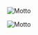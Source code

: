 
![Motto](https://readme-typing-svg.herokuapp.com/?lines=念念不忘,恋恋不忘。&center=true&size=30)

![Motto](https://readme-typing-svg.herokuapp.com/?lines=圣人不凝滞于物<&center=true&size=30)


